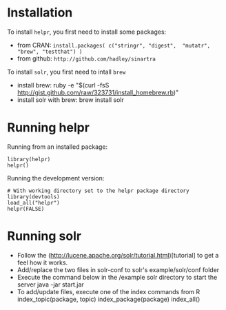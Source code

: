 # Installation

To install `helpr`, you first need to install some packages:

  * from CRAN: `install.packages( c("stringr", "digest",  "mutatr", "brew", "testthat") )`
  * from github: `http://github.com/hadley/sinartra`

To install `solr`, you first need to intall `brew`

  * install brew: 
    ruby -e "$(curl -fsS http://gist.github.com/raw/323731/install_homebrew.rb)"
  * install solr with brew: 
    brew install solr
  
# Running helpr

Running from an installed package:

    library(helpr)
    helpr()
  
Running the development version:

    # With working directory set to the helpr package directory
    library(devtools)
    load_all("helpr")
    helpr(FALSE)
    
# Running solr

  * Follow the (http://lucene.apache.org/solr/tutorial.html)[tutorial] to get a feel how it works.
  * Add/replace the two files in solr-conf to solr's example/solr/conf folder
  * Execute the command below in the /example solr directory to start the server
    java -jar start.jar 
  * To add/update files, execute one of the index commands from R
    index_topic(package, topic)
    index_package(package)
    index_all()
  
